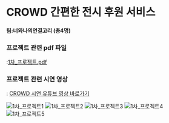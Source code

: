 <br/>

# CROWD 간편한 전시 후원 서비스

#### 팀:너와나의연결고리 (총4명)


### 프로젝트 관련 pdf 파일
:[1차_프로젝트.pdf](https://github.com/hyojeong13/git_project/files/8973923/1._.pdf)

### 프로젝트 관련 시연 영상 
: [CROWD 시연 유튜브 영상 바로가기](https://www.youtube.com/watch?v=4zdF-4lYcK0)

![1차_프로젝트1](https://user-images.githubusercontent.com/68888349/175482382-b910ad0a-95ab-4430-b609-6384185c7d74.jpg)
![1차_프로젝트2](https://user-images.githubusercontent.com/68888349/175482392-21b4da97-54e3-4602-bca7-8d0450189d55.jpg)
![1차_프로젝트3](https://user-images.githubusercontent.com/68888349/175482398-19388794-d50c-4d48-b7e7-331f2a48156a.jpg)
![1차_프로젝트4](https://user-images.githubusercontent.com/68888349/175482404-2444055d-28f3-4ddf-9ece-43157c69dbe1.jpg)
![1차_프로젝트5](https://user-images.githubusercontent.com/68888349/175482407-08b0d9fe-85d7-4f5d-98c5-ee0cd3237085.jpg)
